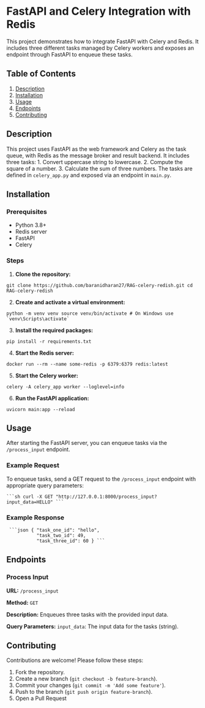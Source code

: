 
# FastAPI and Celery Integration with Redis 

This project demonstrates how to integrate FastAPI with Celery and Redis. It includes three different tasks managed by Celery workers and exposes an endpoint through FastAPI to enqueue these tasks.

## Table of Contents
1. [Description](#description)
2. [Installation](#installation) 
3. [Usage](#usage) 
4. [Endpoints](#endpoints)
5. [Contributing](#contributing) 



## Description 
This project uses FastAPI as the web framework and Celery as the task queue, with Redis as the message broker and result backend. It includes three tasks: 1. Convert uppercase string to lowercase. 2. Compute the square of a number. 3. Calculate the sum of three numbers.
 The tasks are defined in `celery_app.py` and exposed via an endpoint in `main.py`.

 ## Installation 
 ### Prerequisites 
 - Python 3.8+ 
 - Redis server 
 - FastAPI 
 - Celery



  ### Steps 
  1. **Clone the repository:**
  
  ```git clone https://github.com/baranidharan27/RAG-celery-redish.git cd RAG-celery-redish ``` 


  2. **Create and activate a virtual environment:** 
  
  ``` python -m venv venv source venv/bin/activate # On Windows use `venv\Scripts\activate` ``` 

  3. **Install the required packages:** 
  
  ```pip install -r requirements.txt ``` 

  4. **Start the Redis server:** 
  
  ```docker run --rm --name some-redis -p 6379:6379 redis:latest``` 
  
  5. **Start the Celery worker:** 
  
  ``` celery -A celery_app worker --loglevel=info ``` 

  6. **Run the FastAPI application:**

   ```uvicorn main:app --reload ``` 


   ## Usage 
   
   After starting the FastAPI server, you can enqueue tasks via the `/process_input` endpoint. 
   
   ### Example Request 
   To enqueue tasks, send a GET request to the `/process_input` endpoint with appropriate query parameters:
   
    ```sh curl -X GET "http://127.0.0.1:8000/process_input?input_data=HELLO" ``` 


### Example Response  

     ```json { "task_one_id": "hello", 
               "task_two_id": 49, 
               "task_three_id": 60 } ``` 
               


   ## Endpoints 

   ### Process Input

 **URL:** `/process_input`

 **Method:** `GET` 

 **Description:** Enqueues three tasks with the provided input data. 

 **Query Parameters:** `input_data`: The input data for the tasks (string).
 
 
 
  ## Contributing 
  
  Contributions are welcome! Please follow these steps: 
1. Fork the repository.
2. Create a new branch (`git checkout -b feature-branch`). 
3. Commit your changes (`git commit -m 'Add some feature'`). 
4. Push to the branch (`git push origin feature-branch`).
5. Open a Pull Request             
